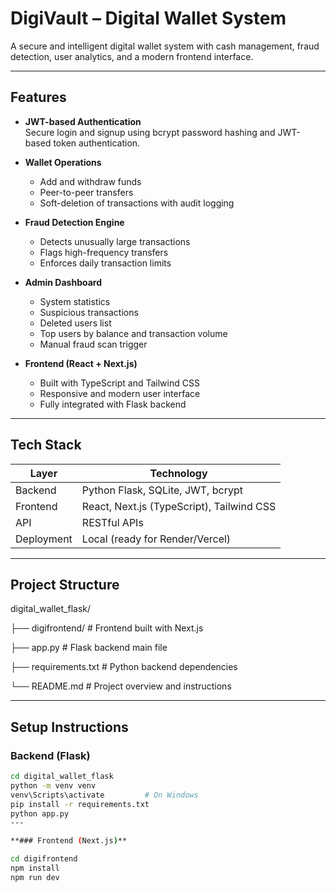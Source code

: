 # DigiVault – Digital Wallet System

A secure and intelligent digital wallet system with cash management, fraud detection, user analytics, and a modern frontend interface.

---

## Features

- **JWT-based Authentication**  
  Secure login and signup using bcrypt password hashing and JWT-based token authentication.

- **Wallet Operations**  
  - Add and withdraw funds  
  - Peer-to-peer transfers  
  - Soft-deletion of transactions with audit logging

- **Fraud Detection Engine**  
  - Detects unusually large transactions  
  - Flags high-frequency transfers  
  - Enforces daily transaction limits

- **Admin Dashboard**  
  - System statistics  
  - Suspicious transactions  
  - Deleted users list  
  - Top users by balance and transaction volume  
  - Manual fraud scan trigger

- **Frontend (React + Next.js)**  
  - Built with TypeScript and Tailwind CSS  
  - Responsive and modern user interface  
  - Fully integrated with Flask backend

---

## Tech Stack

| Layer       | Technology                         |
|-------------|-------------------------------------|
| Backend     | Python Flask, SQLite, JWT, bcrypt  |
| Frontend    | React, Next.js (TypeScript), Tailwind CSS |
| API         | RESTful APIs                        |
| Deployment  | Local (ready for Render/Vercel)     |

---
## Project Structure

digital_wallet_flask/

├── digifrontend/ # Frontend built with Next.js

├── app.py # Flask backend main file

├── requirements.txt # Python backend dependencies

└── README.md # Project overview and instructions

---

## Setup Instructions

### Backend (Flask)

```bash
cd digital_wallet_flask
python -m venv venv
venv\Scripts\activate         # On Windows
pip install -r requirements.txt
python app.py
---

**### Frontend (Next.js)**

cd digifrontend
npm install
npm run dev


